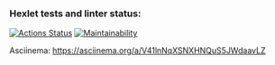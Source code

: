 ### Hexlet tests and linter status:
[![Actions Status](https://github.com/vikariabova/qa-auto-engineer-javascript-project-44/actions/workflows/hexlet-check.yml/badge.svg)](https://github.com/vikariabova/qa-auto-engineer-javascript-project-44/actions)
[![Maintainability](https://api.codeclimate.com/v1/badges/f0e64237f43d31f19da6/maintainability)](https://codeclimate.com/github/vikariabova/qa-auto-engineer-javascript-project-44/maintainability)

Asciinema:
https://asciinema.org/a/V41lnNqXSNXHNQuS5JWdaavLZ